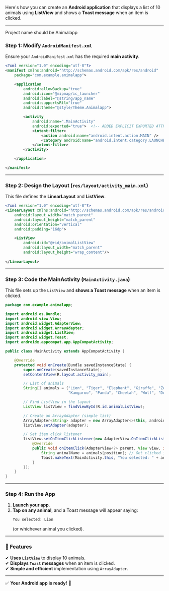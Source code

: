 Here's how you can create an **Android application** that displays a list of 10 animals using **ListView** and shows a **Toast message** when an item is clicked.

---
Project name should be Animalapp

### **Step 1: Modify `AndroidManifest.xml`**
Ensure your `AndroidManifest.xml` has the required **main activity**.

```xml
<?xml version="1.0" encoding="utf-8"?>
<manifest xmlns:android="http://schemas.android.com/apk/res/android"
    package="com.example.animalapp">

    <application
        android:allowBackup="true"
        android:icon="@mipmap/ic_launcher"
        android:label="@string/app_name"
        android:supportsRtl="true"
        android:theme="@style/Theme.Animalapp">

        <activity
            android:name=".MainActivity"
            android:exported="true">  <!-- ADDED EXPLICIT EXPORTED ATTRIBUTE -->
            <intent-filter>
                <action android:name="android.intent.action.MAIN" />
                <category android:name="android.intent.category.LAUNCHER" />
            </intent-filter>
        </activity>

    </application>

</manifest>

```

---

### **Step 2: Design the Layout (`res/layout/activity_main.xml`)**
This file defines the **LinearLayout** and **ListView**.

```xml
<?xml version="1.0" encoding="utf-8"?>
<LinearLayout xmlns:android="http://schemas.android.com/apk/res/android"
    android:layout_width="match_parent"
    android:layout_height="match_parent"
    android:orientation="vertical"
    android:padding="16dp">

    <ListView
        android:id="@+id/animalListView"
        android:layout_width="match_parent"
        android:layout_height="wrap_content"/>
    
</LinearLayout>
```

---

### **Step 3: Code the MainActivity (`MainActivity.java`)**
This file sets up the `ListView` and **shows a Toast message** when an item is clicked.

```java
package com.example.animalapp;

import android.os.Bundle;
import android.view.View;
import android.widget.AdapterView;
import android.widget.ArrayAdapter;
import android.widget.ListView;
import android.widget.Toast;
import androidx.appcompat.app.AppCompatActivity;

public class MainActivity extends AppCompatActivity {

    @Override
    protected void onCreate(Bundle savedInstanceState) {
        super.onCreate(savedInstanceState);
        setContentView(R.layout.activity_main);

        // List of animals
        String[] animals = {"Lion", "Tiger", "Elephant", "Giraffe", "Zebra", 
                            "Kangaroo", "Panda", "Cheetah", "Wolf", "Dolphin"};

        // Find ListView in the layout
        ListView listView = findViewById(R.id.animalListView);

        // Create an ArrayAdapter (simple list)
        ArrayAdapter<String> adapter = new ArrayAdapter<>(this, android.R.layout.simple_list_item_1, animals);
        listView.setAdapter(adapter);

        // Set item click listener
        listView.setOnItemClickListener(new AdapterView.OnItemClickListener() {
            @Override
            public void onItemClick(AdapterView<?> parent, View view, int position, long id) {
                String animalName = animals[position]; // Get clicked item
                Toast.makeText(MainActivity.this, "You selected: " + animalName, Toast.LENGTH_SHORT).show();
            }
        });
    }
}
```

---

### **Step 4: Run the App**
1. **Launch your app**.
2. **Tap on any animal**, and a Toast message will appear saying:
   ```
   You selected: Lion
   ```
   (or whichever animal you clicked).

---

### **🚀 Features**
✔ **Uses `ListView`** to display 10 animals.  
✔ **Displays `Toast` messages** when an item is clicked.  
✔ **Simple and efficient** implementation using `ArrayAdapter`.

---

✅ **Your Android app is ready!** 🎉
